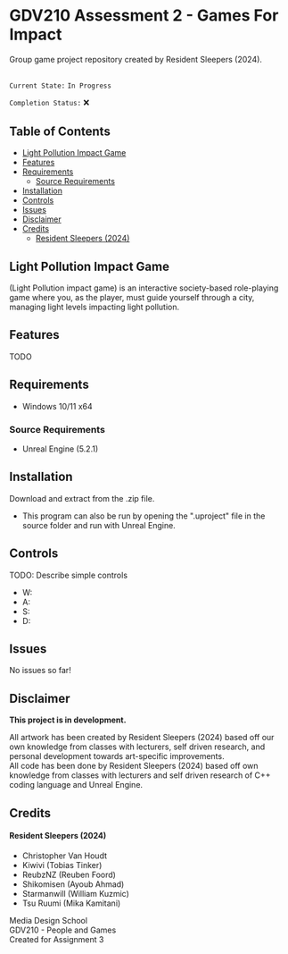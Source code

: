 # GDV210 Assessment 2 - Games For Impact  
Group game project repository created by Resident Sleepers (2024).  
  
##  
`Current State:` `In Progress`  

`Completion Status:` :x:  

## Table of Contents  
- [Light Pollution Impact Game](#light-pollution-impact-game)
- [Features](#features)
- [Requirements](#requirements)
  - [Source Requirements](#source-requirements)
- [Installation](#installation)
- [Controls](#controls)
- [Issues](#issues)
- [Disclaimer](#disclaimer)
- [Credits](#credits)
    - [Resident Sleepers (2024)](#resident-sleepers-2024)

## Light Pollution Impact Game 
(Light Pollution impact game) is an interactive society-based role-playing game where you, as the player, must guide yourself through a city, managing light levels impacting light pollution.  

## Features  
TODO  
  
  
## Requirements  
- Windows 10/11 x64
  
### Source Requirements  
- Unreal Engine (5.2.1)  
  
  
## Installation  
Download and extract from the .zip file.  
- This program can also be run by opening the ".uproject" file in the source folder and run with Unreal Engine.  
  
  
## Controls  
TODO: Describe simple controls  
- W:  
- A:  
- S:  
- D:  
  
  
## Issues  
No issues so far!  
  
  
## Disclaimer   
**This project is in development.**  
  
All artwork has been created by Resident Sleepers (2024) based off our own knowledge from classes with lecturers, self driven research, and personal development towards art-specific improvements.  
All code has been done by Resident Sleepers (2024) based off own knowledge from classes with lecturers and self driven research of C++ coding language and Unreal Engine.  
  
  
## Credits  
#### Resident Sleepers (2024)  
- Christopher Van Houdt  
- Kiwivi (Tobias Tinker)  
- ReubzNZ (Reuben Foord)  
- Shikomisen (Ayoub Ahmad)  
- Starmanwill (William Kuzmic)  
- Tsu Ruumi (Mika Kamitani)  
  
Media Design School  
GDV210 - People and Games  
Created for Assignment 3  


